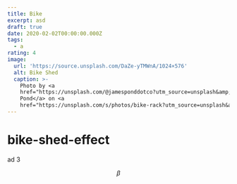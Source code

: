```yaml
---
title: Bike
excerpt: asd
draft: true
date: 2020-02-02T00:00:00.000Z
tags:
  - a
rating: 4
image:
  url: 'https://source.unsplash.com/DaZe-yTMWnA/1024×576'
  alt: Bike Shed
  caption: >-
    Photo by <a
    href="https://unsplash.com/@jamesponddotco?utm_source=unsplash&amp;utm_medium=referral&amp;utm_content=creditCopyText">James
    Pond</a> on <a
    href="https://unsplash.com/s/photos/bike-rack?utm_source=unsplash&amp;utm_medium=referral&amp;utm_content=creditCopyText">Unsplash</a>
---
```


# bike-shed-effect

ad $3$

$$
\beta
$$

